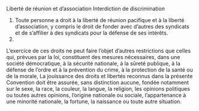Liberté de réunion et d’association
Interdiction de discrimination
1. Toute personne a droit à la liberté de réunion pacifique et à
la liberté d’association, y compris le droit de fonder avec d’autres
des syndicats et de s’affilier à des syndicats pour la défense de
ses intérêts.
2.
L’exercice de ces droits ne peut faire l’objet d’autres
restrictions que celles qui, prévues par la loi, constituent des
mesures nécessaires, dans une société démocratique, à la sécurité
nationale, à la sûreté publique, à la défense de l’ordre et à la
prévention du crime, à la protection de la santé ou de la morale,
La jouissance des droits et libertés reconnus dans la présente
Convention doit être assurée, sans distinction aucune, fondée
notamment sur le sexe, la race, la couleur, la langue, la religion,
les opinions politiques ou toutes autres opinions, l’origine
nationale ou sociale, l’appartenance à une minorité nationale, la
fortune, la naissance ou toute autre situation.